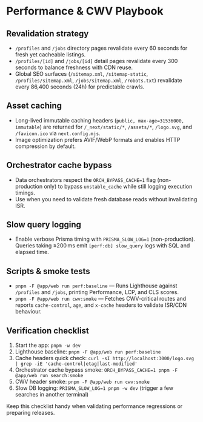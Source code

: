 # Performance & CWV Playbook

## Revalidation strategy
- `/profiles` and `/jobs` directory pages revalidate every 60 seconds for fresh yet cacheable listings.
- `/profiles/[id]` and `/jobs/[id]` detail pages revalidate every 300 seconds to balance freshness with CDN reuse.
- Global SEO surfaces (`/sitemap.xml`, `/sitemap-static`, `/profiles/sitemap.xml`, `/jobs/sitemap.xml`, `/robots.txt`) revalidate every 86,400 seconds (24h) for predictable crawls.

## Asset caching
- Long-lived immutable caching headers (`public, max-age=31536000, immutable`) are returned for `/_next/static/*`, `/assets/*`, `/logo.svg`, and `/favicon.ico` via `next.config.mjs`.
- Image optimization prefers AVIF/WebP formats and enables HTTP compression by default.

## Orchestrator cache bypass
- Data orchestrators respect the `ORCH_BYPASS_CACHE=1` flag (non-production only) to bypass `unstable_cache` while still logging execution timings.
- Use when you need to validate fresh database reads without invalidating ISR.

## Slow query logging
- Enable verbose Prisma timing with `PRISMA_SLOW_LOG=1` (non-production). Queries taking ≥200 ms emit `[perf:db] slow_query` logs with SQL and elapsed time.

## Scripts & smoke tests
- `pnpm -F @app/web run perf:baseline` — Runs Lighthouse against `/profiles` and `/jobs`, printing Performance, LCP, and CLS scores.
- `pnpm -F @app/web run cwv:smoke` — Fetches CWV-critical routes and reports `cache-control`, `age`, and `x-cache` headers to validate ISR/CDN behaviour.

## Verification checklist
1. Start the app: `pnpm -w dev`
2. Lighthouse baseline: `pnpm -F @app/web run perf:baseline`
3. Cache headers quick check: `curl -sI http://localhost:3000/logo.svg | grep -iE 'cache-control|etag|last-modified'`
4. Orchestrator cache bypass smoke: `ORCH_BYPASS_CACHE=1 pnpm -F @app/web run search:smoke`
5. CWV header smoke: `pnpm -F @app/web run cwv:smoke`
6. Slow DB logging: `PRISMA_SLOW_LOG=1 pnpm -w dev` (trigger a few searches in another terminal)

Keep this checklist handy when validating performance regressions or preparing releases.
